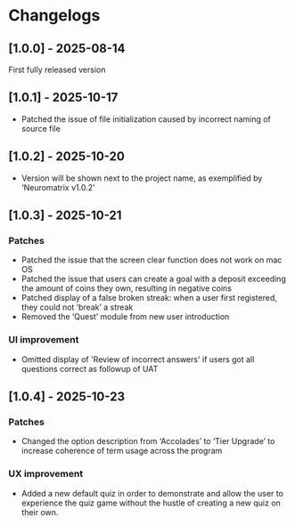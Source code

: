 # Changelogs

## [1.0.0] - 2025-08-14
First fully released version

## [1.0.1] - 2025-10-17
- Patched the issue of file initialization caused by incorrect naming of source file

## [1.0.2] - 2025-10-20
- Version will be shown next to the project name, as exemplified by ‘Neuromatrix v1.0.2’

## [1.0.3] - 2025-10-21
### Patches
- Patched the issue that the screen clear function does not work on mac OS
- Patched the issue that users can create a goal with a deposit exceeding the amount of coins they own, resulting in negative coins
- Patched display of a false broken streak: when a user first registered, they could not ‘break’ a streak
- Removed the ‘Quest’ module from new user introduction
### UI improvement
- Omitted display of 'Review of incorrect answers' if users got all questions correct as followup of UAT

## [1.0.4] - 2025-10-23
### Patches
- Changed the option description from ‘Accolades’ to ‘Tier Upgrade’ to increase coherence of term usage across the program

### UX improvement
- Added a new default quiz in order to demonstrate and allow the user to experience the quiz game without the hustle of creating a new quiz on their own.